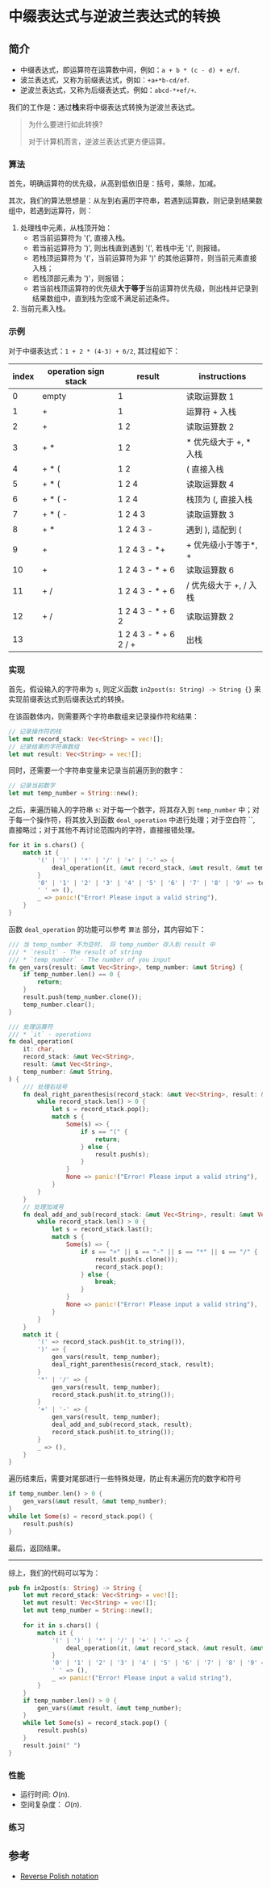 # 中缀表达式与逆波兰表达式的转换

## 简介

- 中缀表达式，即运算符在运算数中间，例如：`a + b * (c - d) + e/f`.
- 波兰表达式，又称为前缀表达式，例如：`+a+*b-cd/ef`.
- 逆波兰表达式，又称为后缀表达式，例如：`abcd-*+ef/+`.

我们的工作是：通过**栈**来将中缀表达式转换为逆波兰表达式。

> 为什么要进行如此转换?
>
> 对于计算机而言，逆波兰表达式更方便运算。

### 算法

首先，明确运算符的优先级，从高到低依旧是：括号，乘除，加减。

其次，我们的算法思想是：从左到右遍历字符串，若遇到运算数，则记录到结果数组中，若遇到运算符，则：

1. 处理栈中元素，从栈顶开始：
    - 若当前运算符为 '(', 直接入栈。
    - 若当前运算符为 ')', 则出栈直到遇到 '(', 若栈中无 '(', 则报错。
    - 若栈顶运算符为 '('，当前运算符为非 ')' 的其他运算符，则当前元素直接入栈；
    - 若栈顶部元素为 ')'，则报错；
    - 若当前栈顶运算符的优先级**大于等于**当前运算符优先级，则出栈并记录到结果数组中，直到栈为空或不满足前述条件。
2. 当前元素入栈。

### 示例

对于中缀表达式：`1 + 2 * (4-3) + 6/2`, 其过程如下：

|index |operation sign stack|result                  | instructions     |
| -    |  -                 | -                      |  -               |
| 0    | empty              | 1                      | 读取运算数 1       |
| 1    | +                  | 1                      | 运算符 + 入栈      |
| 2    | +                  | 1 2                    | 读取运算数 2       |
| 3    | + *| 1 2                    |* 优先级大于 +, * 入栈  |
| 4    | + * (              | 1 2                    | ( 直接入栈        |
| 5    | + * (              | 1 2 4                  | 读取运算数 4       |
| 6    | + * ( -            | 1 2 4                  | 栈顶为 (, 直接入栈  |
| 7    | + * ( -            | 1 2 4 3                | 读取运算数 3       |
| 8    | + *                | 1 2 4 3 -              | 遇到 ), 适配到 (   |
| 9    | +                  | 1 2 4 3 - *+          | + 优先级小于等于*, +   |
| 10   | +                  | 1 2 4 3 - * + 6        | 读取运算数 6       |
| 11   | + /                | 1 2 4 3 - * + 6        | / 优先级大于 +, / 入栈  |
| 12   | + /                | 1 2 4 3 - * + 6 2      | 读取运算数 2       |
| 13   |                    | 1 2 4 3 - * + 6 2 / +  | 出栈              |

### 实现

首先，假设输入的字符串为 `s`, 则定义函数 `in2post(s: String) -> String {}` 来实现前缀表达式到后缀表达式的转换。

在该函数体内，则需要两个字符串数组来记录操作符和结果：

```rust
// 记录操作符的栈
let mut record_stack: Vec<String> = vec![];
// 记录结果的字符串数组
let mut result: Vec<String> = vec![];
```

同时，还需要一个字符串变量来记录当前遍历到的数字：

```rust
// 记录当前数字
let mut temp_number = String::new();
```

之后，来遍历输入的字符串 `s`: 对于每一个数字，将其存入到 `temp_number` 中；对于每一个操作符，将其放入到函数 `deal_operation` 中进行处理；对于空白符 ``, 直接略过；对于其他不再讨论范围内的字符，直接报错处理。

```rust
for it in s.chars() {
    match it {
        '(' | ')' | '*' | '/' | '+' | '-' => {
            deal_operation(it, &mut record_stack, &mut result, &mut temp_number);
        }
        '0' | '1' | '2' | '3' | '4' | '5' | '6' | '7' | '8' | '9' => temp_number.push(it),
        ' ' => (),
        _ => panic!("Error! Please input a valid string"),
    }
}
```

函数 `deal_operation` 的功能可以参考 `算法` 部分，其内容如下：

```rust
/// 当 temp_number 不为空时， 将 temp_number 存入到 result 中
/// * `result` - The result of string
/// * `temp_number` - The number of you input
fn gen_vars(result: &mut Vec<String>, temp_number: &mut String) {
    if temp_number.len() == 0 {
        return;
    }
    result.push(temp_number.clone());
    temp_number.clear();
}

/// 处理运算符
/// * `it` - operations
fn deal_operation(
    it: char,
    record_stack: &mut Vec<String>,
    result: &mut Vec<String>,
    temp_number: &mut String,
) {
    /// 处理右括号
    fn deal_right_parenthesis(record_stack: &mut Vec<String>, result: &mut Vec<String>) {
        while record_stack.len() > 0 {
            let s = record_stack.pop();
            match s {
                Some(s) => {
                    if s == "(" {
                        return;
                    } else {
                        result.push(s);
                    }
                }
                None => panic!("Error! Please input a valid string"),
            }
        }
    }
    // 处理加减号
    fn deal_add_and_sub(record_stack: &mut Vec<String>, result: &mut Vec<String>) {
        while record_stack.len() > 0 {
            let s = record_stack.last();
            match s {
                Some(s) => {
                    if s == "+" || s == "-" || s == "*" || s == "/" {
                        result.push(s.clone());
                        record_stack.pop();
                    } else {
                        break;
                    }
                }
                None => panic!("Error! Please input a valid string"),
            }
        }
    }
    match it {
        '(' => record_stack.push(it.to_string()),
        ')' => {
            gen_vars(result, temp_number);
            deal_right_parenthesis(record_stack, result);
        }
        '*' | '/' => {
            gen_vars(result, temp_number);
            record_stack.push(it.to_string());
        }
        '+' | '-' => {
            gen_vars(result, temp_number);
            deal_add_and_sub(record_stack, result);
            record_stack.push(it.to_string());
        }
        _ => (),
    }
}
```

遍历结束后，需要对尾部进行一些特殊处理，防止有未遍历完的数字和符号

```rust
if temp_number.len() > 0 {
    gen_vars(&mut result, &mut temp_number);
}
while let Some(s) = record_stack.pop() {
    result.push(s)
}
```

最后，返回结果。

----

综上，我们的代码可以写为：

```rust
pub fn in2post(s: String) -> String {
    let mut record_stack: Vec<String> = vec![];
    let mut result: Vec<String> = vec![];
    let mut temp_number = String::new();
    
    for it in s.chars() {
        match it {
            '(' | ')' | '*' | '/' | '+' | '-' => {
                deal_operation(it, &mut record_stack, &mut result, &mut temp_number);
            }
            '0' | '1' | '2' | '3' | '4' | '5' | '6' | '7' | '8' | '9' => temp_number.push(it),
            ' ' => (),
            _ => panic!("Error! Please input a valid string"),
        }
    }
    if temp_number.len() > 0 {
        gen_vars(&mut result, &mut temp_number);
    }
    while let Some(s) = record_stack.pop() {
        result.push(s)
    }
    result.join(" ")
}
```

### 性能

- 运行时间: $O(n)$.
- 空间复杂度： $O(n)$.

### 练习

## 参考

- [Reverse Polish notation](https://en.wikipedia.org/wiki/Reverse_Polish_notation)
